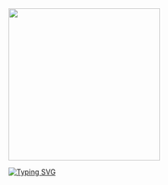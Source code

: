 <img src="https://i.pinimg.com/originals/e2/52/ee/e252ee51fe694b9d14b7a00ae3f4954c.gif" width="300"/>




[![Typing SVG](https://readme-typing-svg.demolab.com?font=Fira+Code&pause=1000&color=F70000&width=435&lines=Ben-3id;%22Just+a+machine+learning+enthusiast%22)](https://git.io/typing-svg)
